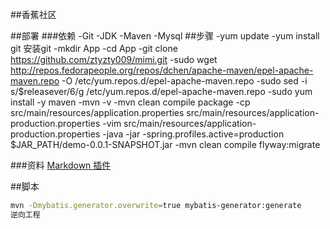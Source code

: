 ##香蕉社区

##部署
###依赖
-Git
-JDK
-Maven
-Mysql
##步骤
-yum update
-yum install git  安装git
-mkdir App
-cd App
-git clone https://github.com/ztyzty009/mimi.git
-sudo wget http://repos.fedorapeople.org/repos/dchen/apache-maven/epel-apache-maven.repo -O /etc/yum.repos.d/epel-apache-maven.repo
-sudo sed -i s/\$releasever/6/g /etc/yum.repos.d/epel-apache-maven.repo
-sudo yum install -y maven
-mvn -v
-mvn clean compile package
-cp src/main/resources/application.properties src/main/resources/application-production.properties
-vim src/main/resources/application-production.properties
-java -jar -spring.profiles.active=production $JAR_PATH/demo-0.0.1-SNAPSHOT.jar
-mvn clean compile flyway:migrate

###资料
[Markdown 插件](http://editor.md.ipandao.com/)


##脚本
```bash
mvn -Dmybatis.generator.overwrite=true mybatis-generator:generate
逆向工程
```